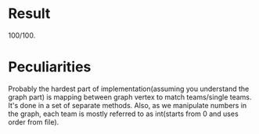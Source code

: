 # Result

100/100.

# Peculiarities

Probably the hardest part of implementation(assuming you understand
the graph part) is mapping between graph vertex to match teams/single teams.
It's done in a set of separate methods. Also, as we manipulate numbers in the
graph, each team is mostly referred to as int(starts from 0 and uses order from
file).